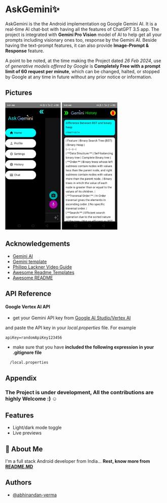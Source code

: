 
# AskGemini✨

AskGemini is the the Android implementation og Google Gemini AI.
It is a real-time AI chat-bot with having all the features of ChatGPT 3.5 app.
The project is integrated with **Gemini Pro Vision** model of AI to help get all your prompts including visionary ones too, response by the Gemini AI.
Beside having the text-prompt features, it can also provide **Image-Prompt & Response** feature.



A point to be noted, at the time making the Project dated *26 Feb 2024*, use of *generative models offered by Google* is **Completely Free with a prompt limit of 60 request per minute**, which can be changed, halted, or stopped by Google at any time in future without any prior notice or information.

## Pictures

<img src="/Pictures/navDrawer.jpeg" alt="App Screenshot" width="175" height="400" />
<img src="/Pictures/history.jpeg" alt="App Screenshot" width="175" height="400" />

## Acknowledgements

- [Gemini AI](https://gemini.google.com/app)
- [Gemini template](https://developer.android.com/studio/preview/gemini-template)
- [Philipp Lackner Video Guide](https://www.youtube.com/watch?v=i7PJwg0lrU0)
- [Awesome Readme Templates](https://awesomeopensource.com/project/elangosundar/awesome-README-templates)
- [Awesome README](https://github.com/matiassingers/awesome-readme)


## API Reference

#### Google Vertex AI API

- get your Gemini API key from [Google AI Studio/Vertex AI](https://aistudio.google.com/app/prompts/new_chat?utm_source=agd&utm_medium=referral&utm_campaign=core-cta&utm_content=)

and paste the API key in your *local.properties* file. For example

```http
apiKey=randomApiKey123456
```

- make sure that you have **included the following expression in your .gitignore file**
```http
  /local.properties
```


## Appendix

### The Project is under development, All the contributions are highly Welcome :) ☺️




## Features

- Light/dark mode toggle
- Live previews


## 🚀 About Me
I'm a full stack Android developer from India...
**Rest, know more from [README.MD](https://github.com/abhinandan-verma)**


## Authors

- [@abhinandan-verma](https://www.github.com/abhinandan-verma)



